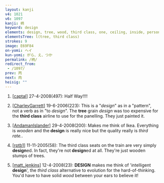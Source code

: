 ```yaml
---
layout: kanji
v4: 1021
v6: 1097
kanji: 柄
keyword: design
elements: design, tree, wood, third class, one, ceiling, inside, person, belt
elementsTree: l(tree, third class)
strokes: 9
image: E69F84
on-yomi: ヘイ
kun-yomi: がら、え、つか
permalink: /柄/
redirect_from:
 - /1097/
prev: 丙
next: 肉
heisig: ""
---
```


1) [<a href="http://kanji.koohii.com/profile/captal">captal</a>] 27-4-2008(497): Half Way!!!!

2) [<a href="http://kanji.koohii.com/profile/CharleyGarrett">CharleyGarrett</a>] 19-6-2006(223): This is a &quot;<em>design</em>&quot; as in a &quot;pattern&quot;, not a verb as in &quot;to <em>design</em>&quot;. The <strong>tree</strong> grain <em>design</em> was too expensive for the <strong>third class</strong> airline to use for the panelling. They just painted it.

3) [<a href="http://kanji.koohii.com/profile/AndamanIslander">AndamanIslander</a>] 29-4-2008(200): Makes me think of Ikea. Everything is <em>wooden</em> and the<strong> design</strong> is really nice but the quality really is <em>third rate.</em>.

4) [<a href="http://kanji.koohii.com/profile/rptb1">rptb1</a>] 11-11-2005(58): The third class seats on the train are very simply<strong> design</strong>ed. In fact, they&#039;re not<strong> design</strong>ed at all. They&#039;re just wooden stumps of trees.

5) [<a href="http://kanji.koohii.com/profile/matt_jenkins">matt_jenkins</a>] 12-4-2008(23): <strong>DESIGN</strong> makes me think of &#039;intelligent<strong> design</strong>&#039;, the <em>third class</em> alternative to evolution for the hard-of-thinking. You&#039;d have to have solid <em>wood</em> between your ears to believe it!

